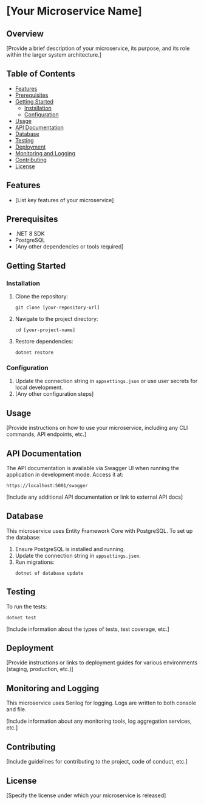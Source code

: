 ﻿# [Your Microservice Name]

## Overview
[Provide a brief description of your microservice, its purpose, and its role within the larger system architecture.]

## Table of Contents
- [Features](#features)
- [Prerequisites](#prerequisites)
- [Getting Started](#getting-started)
    - [Installation](#installation)
    - [Configuration](#configuration)
- [Usage](#usage)
- [API Documentation](#api-documentation)
- [Database](#database)
- [Testing](#testing)
- [Deployment](#deployment)
- [Monitoring and Logging](#monitoring-and-logging)
- [Contributing](#contributing)
- [License](#license)

## Features
- [List key features of your microservice]

## Prerequisites
- .NET 8 SDK
- PostgreSQL
- [Any other dependencies or tools required]

## Getting Started

### Installation
1. Clone the repository:
   ```
   git clone [your-repository-url]
   ```
2. Navigate to the project directory:
   ```
   cd [your-project-name]
   ```
3. Restore dependencies:
   ```
   dotnet restore
   ```

### Configuration
1. Update the connection string in `appsettings.json` or use user secrets for local development.
2. [Any other configuration steps]

## Usage
[Provide instructions on how to use your microservice, including any CLI commands, API endpoints, etc.]

## API Documentation
The API documentation is available via Swagger UI when running the application in development mode. Access it at:

```
https://localhost:5001/swagger
```

[Include any additional API documentation or link to external API docs]

## Database
This microservice uses Entity Framework Core with PostgreSQL. To set up the database:

1. Ensure PostgreSQL is installed and running.
2. Update the connection string in `appsettings.json`.
3. Run migrations:
   ```
   dotnet ef database update
   ```

## Testing
To run the tests:

```
dotnet test
```

[Include information about the types of tests, test coverage, etc.]

## Deployment
[Provide instructions or links to deployment guides for various environments (staging, production, etc.)]

## Monitoring and Logging
This microservice uses Serilog for logging. Logs are written to both console and file.

[Include information about any monitoring tools, log aggregation services, etc.]

## Contributing
[Include guidelines for contributing to the project, code of conduct, etc.]

## License
[Specify the license under which your microservice is released]